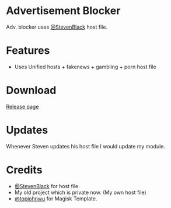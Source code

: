 # Advertisement Blocker
Adv. blocker uses [@StevenBlack](https://github.com/StevenBlack) host file.

# Features
- Uses Unified hosts + fakenews + gambling + porn host file

# Download
[Release page](https://github.com/pantsufan/adblocking-module/releases)

# Updates
Whenever Steven updates his host file I would update my module.

# Credits
- [@StevenBlack](https://github.com/StevenBlack) for host file.
- My old project which is private now. (My own host file)
- [@topjohnwu](https://github.com/topjohnwu) for Magisk Template.

